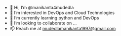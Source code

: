 - 👋 Hi, I’m @manikanta4mudedla
- 👀 I’m interested in DevOps and Cloud Technologies
- 🌱 I’m currently learning python and DevOps
- 💞️ I’m looking to collaborate on ...
- 📫 Reach me at mudedlamanikanta1997@gmail.com

<!---
manikanta4mudedla/manikanta4mudedla is a ✨ special ✨ repository because its `README.md` (this file) appears on your GitHub profile.
You can click the Preview link to take a look at your changes.
--->
